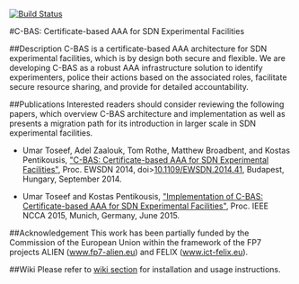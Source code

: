 
[![Build Status](https://travis-ci.org/EICT/C-BAS.svg?branch=master)](https://travis-ci.org/EICT/C-BAS)


#C-BAS: Certificate-based AAA for SDN Experimental Facilities

##Description
C-BAS is a certificate-based AAA architecture for SDN experimental facilities, which is by design both secure and flexible. We are developing C-BAS as a robust AAA infrastructure solution to identify experimenters, police their actions based on the associated roles, facilitate secure resource sharing, and provide for detailed accountability.


##Publications
Interested readers should consider reviewing the following papers, which overview C-BAS architecture and implementation as well as presents a migration path for its introduction in larger scale in SDN experimental facilities.

* Umar Toseef, Adel Zaalouk, Tom Rothe, Matthew Broadbent, and Kostas Pentikousis, ["C-BAS: Certificate-based AAA for SDN Experimental Facilities"](http://www.fp7-alien.eu/files/publications/EWSDN2014-ALIEN-CBAS.pdf), Proc. EWSDN 2014,   doi>[10.1109/EWSDN.2014.41](http://dx.doi.org/10.1109/EWSDN.2014.41), Budapest, Hungary, September 2014.

* Umar Toseef and Kostas Pentikousis, ["Implementation of C-BAS: Certificate-based AAA for SDN Experimental Facilities"](http://www.ict-felix.eu/wp-content/uploads/2015/06/CBAS_NCCA_15.pdf), Proc. IEEE NCCA 2015, Munich, Germany, June 2015. 

##Acknowledgement
This work has been partially funded by the Commission of the European Union within the framework of the FP7 projects ALIEN (www.fp7-alien.eu) and FELIX (www.ict-felix.eu).

##Wiki
Please refer to [wiki section](https://github.com/EICT/C-BAS/wiki) for installation and usage instructions.
